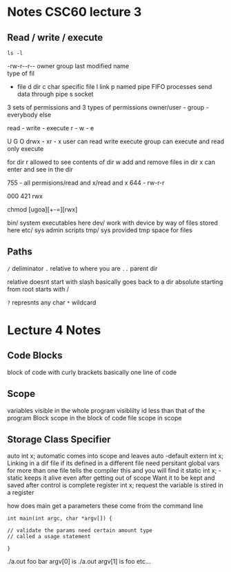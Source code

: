 # Notes CSC60 lecture 3 

## Read / write / execute

```
ls -l 
```

-rw-r--r-- owner group last modified name  
type of fil

- file
d dir
c char specific file
l link 
p named pipe FIFO processes send data through pipe
s socket 

3 sets of permissions and 3 types of permissions
owner/user - group - everybody else

read - write - execute
r    - w     - e

U G O
drwx - xr - x
user can read write execute 
group can execute and read 
only execute 

for dir
r allowed to see contents of dir
w add and remove files in dir
x can enter and see in the dir

755 - all permisions/read and x/read and x
644 - rw-r-r

000
421
rwx

chmod [ugoa][+-=][rwx]

bin/ system executables here
dev/ work with device by way of files stored here
etc/ sys admin scripts
tmp/ sys provided tmp space for files


## Paths

`/` deliminator
`.` relative to where you are 
`..` parent dir

relative 
doesnt start with slash basically goes back to a dir
absolute
starting from root starts with /

`?` represnts any char
`*` wildcard 

# Lecture 4 Notes 

## Code Blocks

block of code with curly brackets 
basically one line of code 

## Scope

variables visible in the whole program 
visiblilty id less than that of the program 
Block scope in the block of code
file scope in scope 

## Storage Class Specifier

auto int x;
automatic comes into scope and leaves auto -default
extern int x;
Linking in a dif file if its defined in a different file
need persitant global vars for more than one file
tells the compiler this and you will find it 
static int x; - static keeps it alive even after getting out of scope 
Want it to be kept and saved after control is complete
register int x;
request the variable is stired in a register 

how does main get a parameters
these come from the command line 

```
int main(int argc, char *argv[]) {

// validate the params need certain amount type
// called a usage statement 

}
```

./a.out foo bar
 argv[0] is ./a.out 
 argv[1] is foo 
 etc...


















